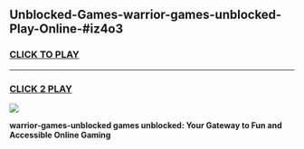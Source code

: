 
## Unblocked-Games-warrior-games-unblocked-Play-Online-#iz4o3
<h3>
<a href="https://premium.freeplayer.one?title=warrior-games-unblocked&ref=27F">CLICK TO PLAY</a></h3>
<hr>

<h3>
<a href="https://premium.freeplayer.one?title=warrior-games-unblocked&ref=27F">CLICK 2 PLAY</a>
  
</h3>

<a href="https://premium.freeplayer.one?title=warrior-games-unblocked&ref=27F"><img src="https://clearcache.store/games.png"></a>


**warrior-games-unblocked games unblocked: Your Gateway to Fun and Accessible Online Gaming**
